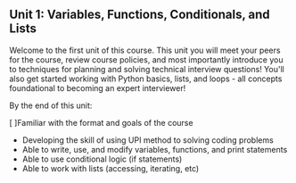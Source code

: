## Unit 1: Variables, Functions, Conditionals, and Lists
Welcome to the first unit of this course. This unit you will meet your peers for the course, review course policies, and most importantly introduce you to techniques for planning and solving technical interview questions! You'll also get started working with Python basics, lists, and loops - all concepts foundational to becoming an expert interviewer!

By the end of this unit:

[ ]Familiar with the format and goals of the course
* Developing the skill of using UPI method to solving coding problems
* Able to write, use, and modify variables, functions, and print statements
* Able to use conditional logic (if statements)
* Able to work with lists (accessing, iterating, etc)
